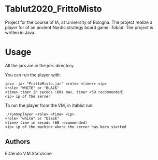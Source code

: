 # Tablut2020_FrittoMisto
Project for the course of IA, at University of Bologna. The project realize a player 
for of an ancient Nordic strategy board game: *Tablut*. The project is written in Java.

# Usage
All the jars are in the *jars* directory.

You can run the player with: 

```
java -jar "FrittoMisto.jar" <role> <timer> <ip>
<role> "WHITE" or "BLACK" 
<time> timer in secods (60s max, timer <59 recommended)
<ip> ip of the server
```

To run the player from the VM, in /tablut run:
```
./runmyplayer <role> <time> <ip>
<role> "white" or "black" 
<time> time in secods (60 recommended)
<ip> ip of the machine where the server has been started
```

## Authors
E.Cerulo
V.M.Stanzione
